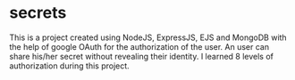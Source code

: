 # secrets

This is a project created using NodeJS, ExpressJS, EJS and MongoDB with the help of google OAuth for the authorization of the user. An user can share his/her secret without revealing their identity. I learned 8 levels of authorization during this project.
